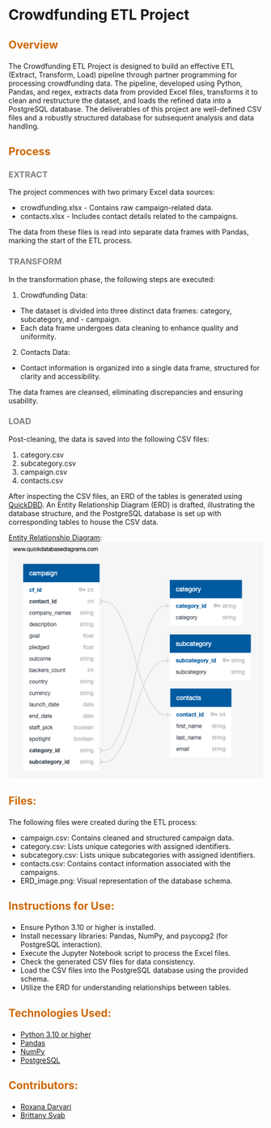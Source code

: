 # Crowdfunding ETL Project

## <p style="color:#CC6600">Overview</p> 

The Crowdfunding ETL Project is designed to build an effective ETL (Extract, Transform, Load) pipeline through partner programming for processing crowdfunding data. The pipeline, developed using Python, Pandas, and regex, extracts data from provided Excel files, transforms it to clean and restructure the dataset, and loads the refined data into a PostgreSQL database. The deliverables of this project are well-defined CSV files and a robustly structured database for subsequent analysis and data handling.

## <p style="color:#CC6600">Process</p> 

### <p style="color:gray">EXTRACT</p> 

The project commences with two primary Excel data sources:

- crowdfunding.xlsx - Contains raw campaign-related data.
- contacts.xlsx - Includes contact details related to the campaigns.

The data from these files is read into separate data frames with Pandas, marking the 
start of the ETL process.
### <p style="color:gray">TRANSFORM</p> 

In the transformation phase, the following steps are executed:

1. Crowdfunding Data:

- The dataset is divided into three distinct data frames: category, subcategory, and - campaign.
- Each data frame undergoes data cleaning to enhance quality and uniformity.
2. Contacts Data:

- Contact information is organized into a single data frame, structured for clarity and accessibility.

The data frames are cleansed, eliminating discrepancies and ensuring usability.

### <p style="color:gray">LOAD</p> 

Post-cleaning, the data is saved into the following CSV files:

1. category.csv
2. subcategory.csv
3. campaign.csv
4. contacts.csv

 After inspecting the CSV files, an ERD of the tables is generated using [QuickDBD](https://www.quickdatabasediagrams.com/). An Entity Relationship Diagram (ERD) is drafted, illustrating the database structure, and the PostgreSQL database is set up with corresponding tables to house the CSV data.

<ins>Entity Relationship Diagram</ins>:<br>
![ERD](ERD/ERD_image.png) <br>  

## <p style="color:#CC6600">Files:</p>

The following files were created during the ETL process:

- campaign.csv: Contains cleaned and structured campaign data.
- category.csv: Lists unique categories with assigned identifiers.
- subcategory.csv: Lists unique subcategories with assigned identifiers.
- contacts.csv: Contains contact information associated with the campaigns.
- ERD_image.png: Visual representation of the database schema.

## <p style="color:#CC6600">Instructions for Use:</p>
- Ensure Python 3.10 or higher is installed.
- Install necessary libraries: Pandas, NumPy, and psycopg2 (for PostgreSQL interaction).
- Execute the Jupyter Notebook script to process the Excel files.
- Check the generated CSV files for data consistency.
- Load the CSV files into the PostgreSQL database using the provided schema.
- Utilize the ERD for understanding relationships between tables.

## <p style="color:#CC6600">Technologies Used:</p> 

- [Python 3.10 or higher](https://www.python.org/)
- [Pandas](https://pandas.pydata.org/)
- [NumPy](https://www.numpy.org)
- [PostgreSQL](https://www.postgresql.org/)

## <p style="color:#CC6600">Contributors:</p> 

- [Roxana Darvari](https://github.com/roxanadrv)
- [Brittany Svab](https://github.com/bsvab)
